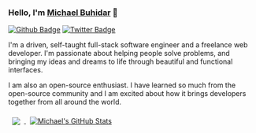 ### Hello, I'm <a href="https://michaelbuhidar.com" target="_blank">Michael Buhidar</a> 👋 

[![Github Badge](https://img.shields.io/badge/GitHub-FFFFFF?style=for-the-badge&logo=github&logoColor=black)](https://github.com/mbuhidar)
[![Twitter Badge](https://img.shields.io/badge/Twitter-1DA1F2?style=for-the-badge&logo=twitter&logoColor=white)](https://twitter.com/azramike)




I'm a driven, self-taught full-stack software engineer and a freelance web developer. I'm passionate about helping people solve problems, and bringing my ideas and dreams to life through beautiful and functional interfaces. 

I am also an open-source enthusiast. I have learned so much from the open-source community and I am excited about how it brings developers together from all around the world. 

<a href="https://github.com/mbuhidar">
  <img align="center" style="margin:0.5rem" src="https://github-readme-stats.vercel.app/api/top-langs/?username=mbuhidar&hide=html,css&title_color=ffffff&text_color=c9cacc&icon_color=4AB197&bg_color=1A2B34" />
</a>

<a href="https://github.com/mbuhidar">
  <img align="center" style="margin:0.5rem" src="https://github-readme-stats.vercel.app/api?username=mbuhidar&show_icons=true&line_height=27&count_private=true&title_color=ffffff&text_color=c9cacc&icon_color=4AB097&bg_color=1A2B34" alt="Michael's GitHub Stats" />
</a>


<!--
**mbuhidar/mbuhidar** is a ✨ _special_ ✨ repository because its `README.md` (this file) appears on your GitHub profile.

Here are some ideas to get you started:

- 🔭 I’m currently working on ...
- 🌱 I’m currently learning ...
- 👯 I’m looking to collaborate on ...
- 🤔 I’m looking for help with ...
- 💬 Ask me about ...
- 📫 How to reach me: ...
- 😄 Pronouns: ...
- ⚡ Fun fact: ...
-->

